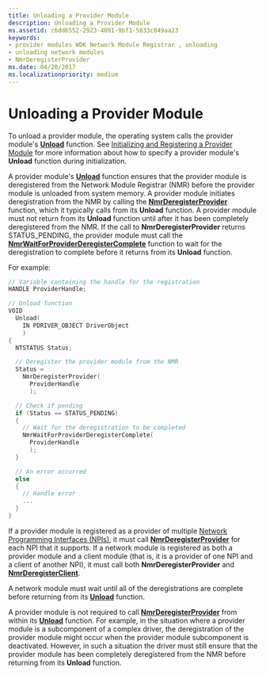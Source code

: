 ```yaml
---
title: Unloading a Provider Module
description: Unloading a Provider Module
ms.assetid: c6dd6552-2923-4091-9bf1-5833c049aa23
keywords:
- provider modules WDK Network Module Registrar , unloading
- unloading network modules
- NmrDeregisterProvider
ms.date: 04/20/2017
ms.localizationpriority: medium
---
```


# Unloading a Provider Module


To unload a provider module, the operating system calls the provider module's [**Unload**](https://docs.microsoft.com/windows-hardware/drivers/ddi/wdm/nc-wdm-driver_unload) function. See [Initializing and Registering a Provider Module](initializing-and-registering-a-provider-module.md) for more information about how to specify a provider module's **Unload** function during initialization.

A provider module's [**Unload**](https://docs.microsoft.com/windows-hardware/drivers/ddi/wdm/nc-wdm-driver_unload) function ensures that the provider module is deregistered from the Network Module Registrar (NMR) before the provider module is unloaded from system memory. A provider module initiates deregistration from the NMR by calling the [**NmrDeregisterProvider**](https://docs.microsoft.com/windows-hardware/drivers/ddi/netioddk/nf-netioddk-nmrderegisterprovider) function, which it typically calls from its **Unload** function. A provider module must not return from its **Unload** function until after it has been completely deregistered from the NMR. If the call to **NmrDeregisterProvider** returns STATUS\_PENDING, the provider module must call the [**NmrWaitForProviderDeregisterComplete**](https://docs.microsoft.com/windows-hardware/drivers/ddi/netioddk/nf-netioddk-nmrwaitforproviderderegistercomplete) function to wait for the deregistration to complete before it returns from its **Unload** function.

For example:

```C++
// Variable containing the handle for the registration
HANDLE ProviderHandle;

// Unload function
VOID
  Unload(
    IN PDRIVER_OBJECT DriverObject
    )
{
  NTSTATUS Status;

  // Deregister the provider module from the NMR
  Status =
    NmrDeregisterProvider(
      ProviderHandle
      );

  // Check if pending
  if (Status == STATUS_PENDING)
  {
    // Wait for the deregistration to be completed
    NmrWaitForProviderDeregisterComplete(
      ProviderHandle
      );
  }

  // An error occurred
  else
  {
    // Handle error
    ...
  }
}
```

If a provider module is registered as a provider of multiple [Network Programming Interfaces (NPIs)](network-programming-interface.md), it must call [**NmrDeregisterProvider**](https://docs.microsoft.com/windows-hardware/drivers/ddi/netioddk/nf-netioddk-nmrderegisterprovider) for each NPI that it supports. If a network module is registered as both a provider module and a client module (that is, it is a provider of one NPI and a client of another NPI), it must call both **NmrDeregisterProvider** and [**NmrDeregisterClient**](https://docs.microsoft.com/windows-hardware/drivers/ddi/netioddk/nf-netioddk-nmrderegisterclient).

A network module must wait until all of the deregistrations are complete before returning from its [**Unload**](https://docs.microsoft.com/windows-hardware/drivers/ddi/wdm/nc-wdm-driver_unload) function.

A provider module is not required to call [**NmrDeregisterProvider**](https://docs.microsoft.com/windows-hardware/drivers/ddi/netioddk/nf-netioddk-nmrderegisterprovider) from within its [**Unload**](https://docs.microsoft.com/windows-hardware/drivers/ddi/wdm/nc-wdm-driver_unload) function. For example, in the situation where a provider module is a subcomponent of a complex driver, the deregistration of the provider module might occur when the provider module subcomponent is deactivated. However, in such a situation the driver must still ensure that the provider module has been completely deregistered from the NMR before returning from its **Unload** function.

 

 





